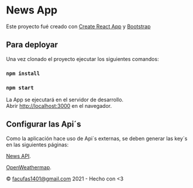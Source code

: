 # News App

Este proyecto fué creado con [Create React App](https://github.com/facebook/create-react-app) y [Bootstrap](https://getbootstrap.com/docs/4.4/getting-started/introduction/)

## Para deployar

Una vez clonado el proyecto ejecutar los siguientes comandos:

### `npm install`

### `npm start`

La App se ejecutará en el servidor de desarrollo.\
Abrir [http://localhost:3000](http://localhost:3000) en el navegador.

## Configurar las Api´s

Como la aplicación hace uso de Api´s externas, se deben generar las key´s en las siguientes páginas:

[News API](https://newsapi.org/).

[OpenWeathermap](https://openweathermap.org/).

&copy; facufas1401@gmail.com 2021 - Hecho con <3
